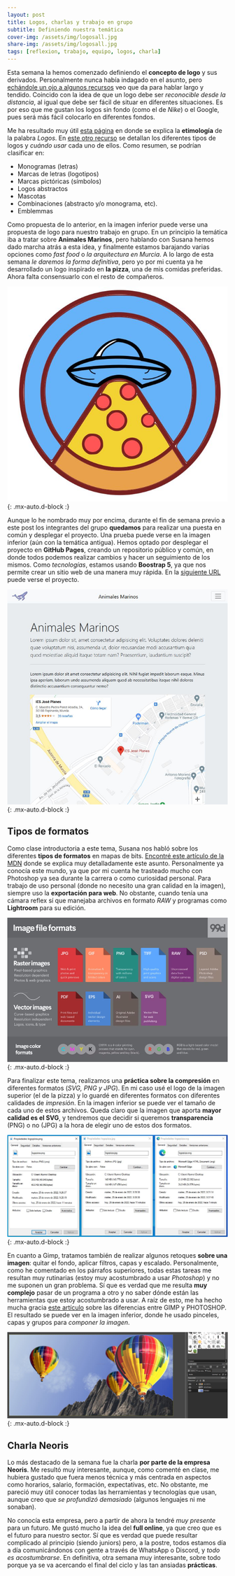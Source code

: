 ```yaml
---
layout: post
title: Logos, charlas y trabajo en grupo
subtitle: Definiendo nuestra temática
cover-img: /assets/img/logosall.jpg
share-img: /assets/img/logosall.jpg
tags: [reflexion, trabajo, equipo, logos, charla]
---
```


Esta semana la hemos comenzado definiendo el **concepto de logo** y sus derivados. Personalmente nunca había indagado en el asunto, pero [echándole un ojo a algunos recursos](https://www.planetapixel.com/clases-o-tipos-de-logotipos/) veo que da para hablar largo y tendido. Coincido con la idea de que un logo debe ser *reconocible desde la distancia*, al igual que debe ser fácil de situar en diferentes situaciones. Es por eso que me gustan los logos sin fondo (como el de *Nike*) o el Google, pues será más fácil colocarlo en diferentes fondos.

Me ha resultado muy útil [esta página](https://www.significados.com/logos/) en donde se explica la **etimología** de la palabra *Logos*. En [este otro recurso](https://99designs.es/blog/tips/types-of-logos/) se detallan los diferentes tipos de logos y *cuándo usar* cada uno de ellos. Como resumen, se podrían clasificar en:

- Monogramas (letras)
- Marcas de letras (logotipos)
- Marcas pictóricas (símbolos)
- Logos abstractos
- Mascotas
- Combinaciones (abstracto y/o monograma, etc).
- Emblemmas 

Como propuesta de lo anterior, en la imagen inferior puede verse una propuesta de logo para nuestro trabajo en grupo. En un principio la temática iba a tratar sobre **Animales Marinos**, pero hablando con Susana hemos dado marcha atrás a esta idea, y finalmente estamos barajando varias opciones como *fast food* o *la arquitectura en Murcia*. A lo largo de esta semana *le daremos la forma definitiva*, pero yo por mi cuenta ya he desarrollado un logo inspirado en **la pizza**, una de mis comidas preferidas. Ahora falta consensuarlo con el resto de compañeros.

![Logo Pizza](/assets/img/logopizza.JPG){: .mx-auto.d-block :}

Aunque lo he nombrado muy por encima, durante el fin de semana previo a este post los integrantes del grupo **quedamos** para realizar una puesta en común y desplegar el proyecto. Una prueba puede verse en la imagen inferior (aún con la temática antigua). Hemos optado por desplegar el proyecto en **GitHub Pages**, creando un repositorio público y común, en donde todos podemos realizar cambios y hacer un seguimiento de los mismos. Como *tecnologías*, estamos usando **Boostrap 5**, ya que nos permite crear un sitio web de una manera muy rápida. En la [siguiente URL](https://jorgegomezcarrillo.github.io/proyecto-design/) puede verse el proyecto.

![Home Animales Marinos](/assets/img/indexanimales.JPG){: .mx-auto.d-block :}

## Tipos de formatos

Como clase introductoria a este tema, Susana nos habló sobre los diferentes **tipos de formatos** en mapas de bits. [Encontré este artículo de la MDN](https://developer.mozilla.org/en-US/docs/Web/Media/Formats/Image_types) donde se explica muy detalladamente este asunto. Personalmente ya conocía este mundo, ya que por mi cuenta he trasteado mucho con Photoshop ya sea durante la carrera o como curiosidad personal. Para trabajo de uso personal (donde no necesito una gran calidad en la imagen), siempre uso la **exportación para web**. No obstante, cuando tenía una cámara reflex sí que manejaba archivos en formato *RAW* y programas como **Lightroom** para su edición.

![Tipos de formatos](/assets/img/typesformat.jpg){: .mx-auto.d-block :}

Para finalizar este tema, realizamos una **práctica sobre la compresión** en diferentes formatos (*SVG, PNG y JPG*). En mi caso usé el logo de la imagen superior (el de la pizza) y lo guardé en diferentes formatos con diferentes calidades de *impresión*. En la imagen inferior se puede ver el tamaño de cada uno de estos archivos. Queda claro que la imagen que aporta **mayor calidad es el SVG**, y tendremos que decidir si queremos **transparencia** (PNG) o no (JPG) a la hora de elegir uno de estos dos formatos.

![Comparación formatos](/assets/img/comparacionf.JPG){: .mx-auto.d-block :}

En cuanto a Gimp, tratamos también de realizar algunos retoques **sobre una imagen**: quitar el fondo, aplicar filtros, capas y escalado. Personalmente, como he comentado en los párrafos superiores, todas estas tareas me resultan muy rutinarias (estoy muy acostumbrado a usar *Photoshop*) y no me suponen un gran problema. Sí que es verdad que me resulta **muy complejo** pasar de un programa a otro y no saber dónde están las herramientas que estoy acostumbrado a usar. A raíz de esto, me ha hecho mucha gracia [este artículo](https://www.adslzone.net/reportajes/software/comparativa/photoshop-vs-gimp/) sobre las diferencias entre GIMP y PHOTOSHOP. El resultado se puede ver en la imagen inferior, donde he usado pinceles, capas y grupos para *componer la imagen*.

![Globos Gimp](/assets/img/globosgimp.JPG){: .mx-auto.d-block :}

## Charla Neoris

Lo más destacado de la semana fue la charla **por parte de la empresa Neoris**. Me resultó muy interesante, aunque, como comenté en clase, me hubiera gustado que fuera menos técnica y más centrada en aspectos como horarios, salario, formación, expectativas, etc. No obstante, me pareció muy útil conocer todas las herramientas y tecnologías que usan, aunque creo que *se profundizó demasiado* (algunos lenguajes ni me sonaban).

No conocía esta empresa, pero a partir de ahora la tendré *muy presente* para un futuro. Me gustó mucho la idea del **full online**, ya que creo que es el futuro para nuestro sector. Sí que es verdad que puede resultar complicado al principio (siendo juniors) pero, a la postre, todos estamos día a día comunicándonos con gente a través de WhatsApp o Discord, y *todo es acostumbrarse*. En definitiva, otra semana muy interesante, sobre todo porque ya se va acercando el final del ciclo y las tan ansiadas **prácticas**.
